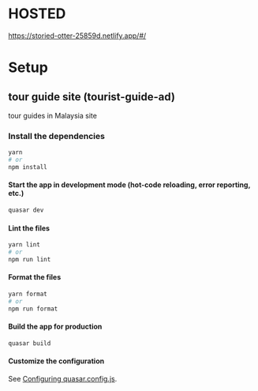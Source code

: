 # HOSTED
https://storied-otter-25859d.netlify.app/#/


# Setup
## tour guide site (tourist-guide-ad)

tour guides in Malaysia site

### Install the dependencies
```bash
yarn
# or
npm install
```

#### Start the app in development mode (hot-code reloading, error reporting, etc.)
```bash
quasar dev
```


#### Lint the files
```bash
yarn lint
# or
npm run lint
```


#### Format the files
```bash
yarn format
# or
npm run format
```



#### Build the app for production
```bash
quasar build
```

#### Customize the configuration
See [Configuring quasar.config.js](https://v2.quasar.dev/quasar-cli-webpack/quasar-config-js).
